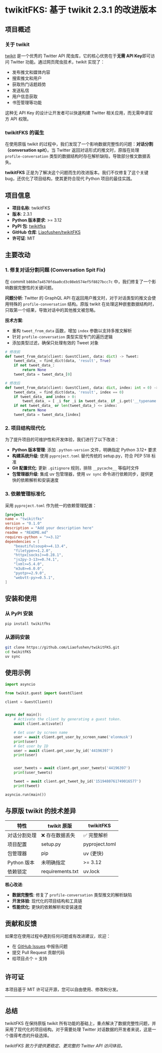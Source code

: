 # twikitFKS: 基于 twikit 2.3.1 的改进版本

## 项目概述

### 关于 twikit

[twikit](https://github.com/d60/twikit) 是一个优秀的 Twitter API 爬虫库，它的核心优势在于**无需 API Key**即可访问 Twitter 功能。通过网页爬虫技术，twikit 实现了：

- 发布推文和媒体内容
- 搜索推文和用户
- 获取热门话题趋势
- 发送私信
- 用户信息获取
- 书签管理等功能

这种无 API Key 的设计让开发者可以快速构建 Twitter 相关应用，而无需申请官方 API 权限。

### twikitFKS 的诞生

在使用原版 twikit 的过程中，我们发现了一个影响数据完整性的问题：**对话分割（conversation spit）**。当 Twitter 返回对话形式的推文时，原版在处理 `profile-conversation` 类型的数据结构时存在解析缺陷，导致部分推文数据丢失。

**twikitFKS** 正是为了解决这个问题而生的改进版本。我们不仅修复了这个关键 bug，还优化了项目结构，使其更符合现代 Python 项目的最佳实践。

## 项目信息

- **项目名称**: twikitFKS
- **版本**: 2.3.1
- **Python 版本要求**: >= 3.12
- **PyPI 包**: [twikitfks](https://pypi.org/project/twikitfks/)
- **GitHub 仓库**: [Liaofushen/twikitFKS](https://github.com/Liaofushen/twikitFKS)
- **许可证**: MIT

## 主要改动

### 1. 修复对话分割问题 (Conversation Spit Fix)

在 commit `b860e7a4570fdaa0cd3c08eb574ef5f8827bcc7c` 中，我们修复了一个影响数据完整性的关键问题。

**问题分析**: 
Twitter 的 GraphQL API 在返回用户推文时，对于对话类型的推文会使用特殊的 `profile-conversation` 结构。原版 twikit 在处理这种嵌套数据结构时，只取第一个结果，导致对话中的其他推文被忽略。

**技术方案**: 
- 重构 `tweet_from_data` 函数，增加 `index` 参数以支持多推文解析
- 针对 `profile-conversation` 类型实现专门的遍历逻辑
- 添加类型过滤，确保只处理有效的 Tweet 对象

```python
# 修改前
def tweet_from_data(client: GuestClient, data: dict) -> Tweet:
    tweet_data_ = find_dict(data, 'result', True)
    if not tweet_data_:
        return None
    tweet_data = tweet_data_[0]

# 修改后  
def tweet_from_data(client: GuestClient, data: dict, index: int = 0) -> Tweet:
    tweet_data_ = find_dict(data, 'result', index == 0)
    if tweet_data_ and index > 0:
        tweet_data_ = [ _i for _i in tweet_data_ if _i.get('__typename') == 'Tweet']
    if not tweet_data_ or len(tweet_data_) <= index:
        return None
    tweet_data = tweet_data_[index]
```

### 2. 项目结构现代化

为了提升项目的可维护性和开发体验，我们进行了以下改进：

- **Python 版本管理**: 添加 `.python-version` 文件，明确指定 Python 3.12+ 要求
- **构建系统升级**: 使用 `pyproject.toml` 替代传统的 setup.py，符合 PEP 518 标准
- **Git 配置优化**: 更新 `.gitignore` 规则，排除 `__pycache__` 等临时文件
- **包管理器升级**: 集成 uv 包管理器，使用 `uv sync` 命令进行依赖同步，提供更快的依赖解析和安装速度

### 3. 依赖管理标准化

采用 `pyproject.toml` 作为统一的依赖管理配置：

```toml
[project]
name = "twikitfks"
version = "0.1.0"
description = "Add your description here"
readme = "README.md"
requires-python = ">=3.12"
dependencies = [
    "beautifulsoup4>=4.13.4",
    "filetype>=1.2.0",
    "httpx[socks]>=0.28.1",
    "js2py-3-13>=0.74.1",
    "lxml>=5.4.0",
    "m3u8>=6.0.0",
    "pyotp>=2.9.0",
    "webvtt-py>=0.5.1",
]
```

## 安装和使用

### 从 PyPI 安装

```bash
pip install twikitfks
```

### 从源码安装

```bash
git clone https://github.com/Liaofushen/twikitFKS.git
cd twikitFKS
uv sync
```

## 使用示例

```python
import asyncio

from twikit.guest import GuestClient

client = GuestClient()


async def main():
    # Activate the client by generating a guest token.
    await client.activate()

    # Get user by screen name
    user = await client.get_user_by_screen_name('elonmusk')
    print(user)
    # Get user by ID
    user = await client.get_user_by_id('44196397')
    print(user)


    user_tweets = await client.get_user_tweets('44196397')
    print(user_tweets)

    tweet = await client.get_tweet_by_id('1519480761749016577')
    print(tweet)

asyncio.run(main())
```

## 与原版 twikit 的技术差异

| 特性 | twikit 原版 | twikitFKS |
|------|-------------|-----------|
| 对话分割处理 | ❌ 存在数据丢失 | ✅ 完整解析 |
| 项目配置 | setup.py | pyproject.toml |
| 包管理器 | pip | uv (更快) |
| Python 版本 | 未明确指定 | >= 3.12 |
| 依赖锁定 | requirements.txt | uv.lock |

**核心改进**:
- **数据完整性**: 修复了 `profile-conversation` 类型推文的解析缺陷
- **开发体验**: 现代化的项目结构和工具链
- **性能优化**: 更快的依赖解析和安装速度

## 贡献和反馈

如果您在使用过程中遇到任何问题或有改进建议，欢迎：

- 在 [GitHub Issues](https://github.com/Liaofushen/twikitFKS/issues) 中报告问题
- 提交 Pull Request 贡献代码
- 给项目点个 ⭐️ 支持

## 许可证

本项目基于 MIT 许可证开源，您可以自由使用、修改和分发。

---

## 总结

twikitFKS 在保持原版 twikit 所有功能的基础上，重点解决了数据完整性问题，并采用了现代化的项目结构。对于需要处理 Twitter 对话数据的开发者来说，这是一个值得考虑的升级选择。

*twikitFKS 致力于提供更稳定、更完整的 Twitter API 访问体验。*
